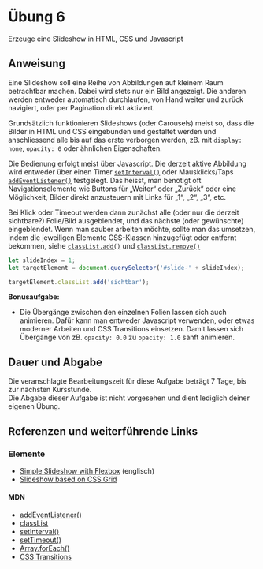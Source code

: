 # Übung 6

Erzeuge eine Slideshow in HTML, CSS und Javascript


## Anweisung

Eine Slideshow soll eine Reihe von Abbildungen auf kleinem Raum betrachtbar machen. Dabei wird stets nur ein Bild angezeigt. Die anderen werden entweder automatisch durchlaufen, von Hand weiter und zurück navigiert, oder per Pagination direkt aktiviert.

Grundsätzlich funktionieren Slideshows (oder Carousels) meist so, dass die Bilder in HTML und CSS eingebunden und gestaltet werden und anschliessend alle bis auf das erste verborgen werden, zB. mit `display: none`, `opacity: 0` oder ähnlichen Eigenschaften.

Die Bedienung erfolgt meist über Javascript. Die derzeit aktive Abbildung wird entweder über einen Timer [`setInterval()`](https://developer.mozilla.org/de/docs/Web/API/WindowTimers/setInterval) oder Mausklicks/Taps [`addEventListener()`](https://developer.mozilla.org/de/docs/Web/API/EventTarget/addEventListener) festgelegt. Das heisst, man benötigt oft Navigationselemente wie Buttons für „Weiter“ oder „Zurück“ oder eine Möglichkeit, Bilder direkt anzusteuern mit Links für „1“, „2“, „3“, etc.

Bei Klick oder Timeout werden dann zunächst alle (oder nur die derzeit sichtbare?) Folie/Bild ausgeblendet, und das nächste (oder gewünschte) eingeblendet. Wenn man sauber arbeiten möchte, sollte man das umsetzen, indem die jeweiligen Elemente CSS-Klassen hinzugefügt oder entfernt bekommen, siehe [`classList.add()`](https://developer.mozilla.org/de/docs/Web/API/Element/classList) und [`classList.remove()`](https://developer.mozilla.org/de/docs/Web/API/Element/classList)

```javascript
let slideIndex = 1;
let targetElement = document.querySelector('#slide-' + slideIndex);

targetElement.classList.add('sichtbar');
```

**Bonusaufgabe:**

- Die Übergänge zwischen den einzelnen Folien lassen sich auch animieren. Dafür kann man entweder Javascript verwenden, oder etwas moderner Arbeiten und CSS Transitions einsetzen. Damit lassen sich Übergänge von zB. `opacity: 0.0` zu `opacity: 1.0` sanft animieren.

## Dauer und Abgabe

Die veranschlagte Bearbeitungszeit für diese Aufgabe beträgt 7 Tage, bis zur nächsten Kursstunde.  
Die Abgabe dieser Aufgabe ist nicht vorgesehen und dient lediglich deiner eigenen Übung.

## Referenzen und weiterführende Links

### Elemente

- [Simple Slideshow with Flexbox](http://mediatemple.net/blog/tips/carousels-dont-have-to-be-complicated/) (englisch)
- [Slideshow based on CSS Grid](https://codepen.io/ste-vg/pen/mdXmgvZ)

#### MDN

- [addEventListener()](https://developer.mozilla.org/de/docs/Web/API/EventTarget/addEventListener)
- [classList](https://developer.mozilla.org/de/docs/Web/API/Element/classList)
- [setInterval()](https://developer.mozilla.org/de/docs/Web/API/WindowTimers/setInterval)
- [setTimeout()](https://developer.mozilla.org/de/docs/Web/API/WindowTimers/setTimeout)
- [Array.forEach()](https://developer.mozilla.org/en-US/docs/Web/API/NodeList/forEach)
- [CSS Transitions](https://developer.mozilla.org/de/docs/Web/CSS/transition)

